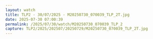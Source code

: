 ```yaml
---
layout: watch
title: TLP2 - 30/07/2025 - M20250730_070039_TLP_2T.jpg
date: 2025-07-30 07:00:39
permalink: /2025/07/30/watch/M20250730_070039_TLP_2
capture: TLP2/2025/202507/20250729/M20250730_070039_TLP_2T.jpg
---
```

